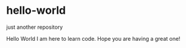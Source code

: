 # hello-world
just another repository

Hello World
  I am here to learn code.  Hope you are having a great one!
  
